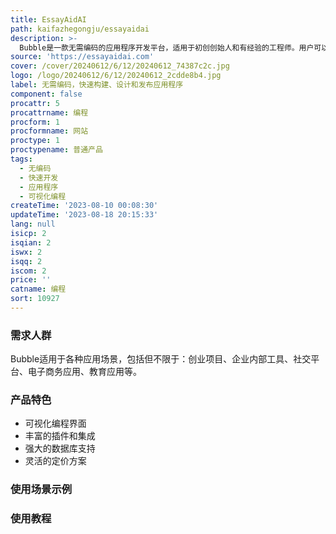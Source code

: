 ```yaml
---
title: EssayAidAI
path: kaifazhegongju/essayaidai
description: >-
  Bubble是一款无需编码的应用程序开发平台，适用于初创创始人和有经验的工程师。用户可以以非常快的速度构建、设计和发布应用程序，无需编写任何代码。Bubble提供丰富的功能和优势，包括易于使用的可视化编程界面、丰富的插件和集成、强大的数据库支持等。定价方案灵活，适用于不同规模的项目和团队。Bubble定位于帮助用户快速实现自己的应用创意，节省开发时间和成本。
source: 'https://essayaidai.com'
cover: /cover/20240612/6/12/20240612_74387c2c.jpg
logo: /logo/20240612/6/12/20240612_2cdde8b4.jpg
label: 无需编码，快速构建、设计和发布应用程序
component: false
procattr: 5
procattrname: 编程
procform: 1
procformname: 网站
proctype: 1
proctypename: 普通产品
tags:
  - 无编码
  - 快速开发
  - 应用程序
  - 可视化编程
createTime: '2023-08-10 00:08:30'
updateTime: '2023-08-18 20:15:33'
lang: null
isicp: 2
isqian: 2
iswx: 2
isqq: 2
iscom: 2
price: ''
catname: 编程
sort: 10927
---
```




### 需求人群
Bubble适用于各种应用场景，包括但不限于：创业项目、企业内部工具、社交平台、电子商务应用、教育应用等。

### 产品特色
- 可视化编程界面
- 丰富的插件和集成
- 强大的数据库支持
- 灵活的定价方案

### 使用场景示例


### 使用教程


  
